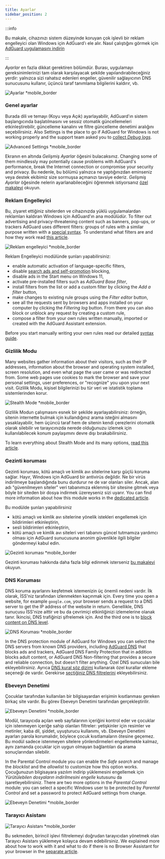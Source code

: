 ```yaml
---
title: Ayarlar
sidebar_position: 2
---
```


:::info

Bu makale, cihazınızı sistem düzeyinde koruyan çok işlevli bir reklam engelleyici olan Windows için AdGuard'ı ele alır. Nasıl çalıştığını görmek için [AdGuard uygulamasını indirin](https://agrd.io/download-kb-adblock)

:::

_Ayarlar_ en fazla dikkat gerektiren bölümdür. Burası, uygulamayı gereksinimlerinizi tam olarak karşılayacak şekilde yapılandırabileceğiniz yerdir: yalnızca sizi rahatsız edenleri engeller, güvenilir sağlayıcının DNS sunucusunu kullanır, üçüncü taraf tanımlama bilgilerini kaldırır, vb.

![Ayarlar \*mobile\_border](https://cdn.adtidy.org/content/kb/ad_blocker/windows/overview/settings.png)

### Genel ayarlar

Burada dili ve temayı (Koyu veya Açık) ayarlayabilir, AdGuard'ın sistem başlangıcında başlatılmasını ve sessiz otomatik güncellemeleri etkinleştirebilir, güncelleme kanalını ve filtre güncelleme denetimi aralığını seçebilirsiniz. Also Settings is the place to go if AdGuard for Windows is not working properly and the support team asked you to [collect _Debug logs_](/adguard-for-windows/solving-problems/adguard-logs.md).

![Advanced Settings \*mobile\_border](https://cdn.adtidy.org/content/kb/ad_blocker/windows/overview/advanced-settings.png)

Ekranın en altında _Gelişmiş Ayarlar_ öğesini bulacaksınız. Changing some of them mindlessly may potentially cause problems with AdGuard's performance, break the Internet connection or compromise your security and privacy. Bu nedenle, bu bölümü yalnızca ne yaptığınızdan eminseniz veya destek ekibimiz size sormuşsa açmanızı tavsiye ederiz. _Gelişmiş Ayarlar_ öğesinde nelerin ayarlanabileceğini öğrenmek istiyorsanız [özel makaleyi](/adguard-for-windows/solving-problems/low-level-settings.md) okuyun.

### Reklam Engelleyici

Bu, ziyaret ettiğiniz sitelerden ve cihazınızda yüklü uygulamalardan reklamları kaldıran Windows için AdGuard'ın ana modülüdür. To filter out advertising and privacy-threatening content such as banners, pop-ups, or trackers AdGuard uses different filters: groups of rules with a similar purpose written with a [special syntax](/general/ad-filtering/create-own-filters). To understand what filters are and how they work read [this article](/general/ad-filtering/how-ad-blocking-works).

![Reklam engelleyici \*mobile\_border](https://cdn.adtidy.org/content/kb/ad_blocker/windows/overview/settings_ad_blocker.png)

Reklam Engelleyici modülünde şunları yapabilirsiniz:

- enable automatic activation of language-specific filters,
- disable [search ads and self-promotion](/general/ad-filtering/search-ads) blocking,
- disable ads in the Start menu on Windows 11,
- activate pre-installed filters such as _AdGuard Base filter_,
- install filters from the list or add a custom filter by clicking the _Add a filter_ button,
- make changes to existing rule groups using the _Filter editor_ button,
- see all the requests sent by browsers and apps installed on your computer by clicking the _Filtering log_ button. From there you can also block or unblock any request by creating a custom rule,
- compose a filter from your own rules written manually, imported or created with the AdGuard Assistant extension.

Before you start manually writing your own rules read our detailed [syntax guide](/general/ad-filtering/create-own-filters).

### Gizlilik Modu

Many websites gather information about their visitors, such as their IP addresses, information about the browser and operating system installed, screen resolution, and even what page the user came or was redirected from. Some web pages use cookies to mark the browser and save your personal settings, user preferences, or "recognize" you upon your next visit. Gizlilik Modu, kişisel bilgilerinizi bu tür veri ve istatistik toplama sistemlerinden korur.

![Stealth Mode \*mobile\_border](https://cdn.adtidy.org/content/kb/ad_blocker/windows/overview/stealth-mode.png)

Gizlilik Modun çalışmasını esnek bir şekilde ayarlayabilirsiniz: örneğin, sitenin internette bulmak için kullandığınız arama isteğini almasını yasaklayabilir, hem üçüncü taraf hem de sitenin kendi çerezlerini otomatik olarak silebilir ve tarayıcınızda nerede olduğunuzu izlemek için kullanılabilecek konum paylaşımını devre dışı bırakabilirsiniz.

To learn everything about Stealth Mode and its many options, [read this article](/general/stealth-mode).

### Gezinti koruması

Gezinti koruması, kötü amaçlı ve kimlik avı sitelerine karşı güçlü koruma sağlar. Hayır, Windows için AdGuard bir antivirüs değildir. Ne bir virüs indirilmeye başlandığında bunu durdurur ne de var olanları siler. Ancak, alan adı "güvenilmeyen siteler" veri tabanımıza eklenmiş bir sitesine gitmek veya böyle bir siteden bir dosya indirmek üzereyseniz sizi uyarır. You can find more information about how this module works in the [dedicated article](/general/browsing-security).

Bu modülde şunları yapabilirsiniz

- kötü amaçlı ve kimlik avı sitelerine yönelik istekleri engellemek için bildirimleri etkinleştirin,
- sesli bildirimleri etkinleştirin,
- kötü amaçlı ve kimlik avı siteleri veri tabanını güncel tutmamıza yardımcı olması için AdGuard sunucusuna anonim güvenlikle ilgili bilgiler göndermeyi kabul edin.

![Gezinti koruması \*mobile\_border](https://cdn.adtidy.org/content/kb/ad_blocker/windows/overview/browsing-security.png)

Gezinti koruması hakkında daha fazla bilgi edinmek isterseniz [bu makaleyi](/genel/browsing-security) okuyun.

### DNS Koruması

DNS koruma ayarlarını keşfetmek istemenizin üç önemli nedeni vardır. İlk olarak, İSS'niz tarafından izlenmekten kaçınmak için. Every time you open a website, for example `google.com`, your browser sends a request to a DNS server to get the IP address of the website in return. Genellikle, DNS sunucusu İSS'nize aittir ve bu da çevrimiçi etkinliğinizi izlemelerine olanak tanır. İkincisi, DNS trafiğinizi şifrelemek için. And the third one is to [block content on DNS level](https://adguard-dns.io/kb/general/dns-filtering/).

![DNS Koruması \*mobile\_border](https://cdn.adtidy.org/content/kb/ad_blocker/windows/overview/dns-settings.png)

In the DNS protection module of AdGuard for Windows you can select the DNS servers from known DNS providers, including [AdGuard DNS](https://adguard-dns.io/kb/) that blocks ads and trackers, AdGuard DNS Family Protection that in addition blocks adult content, or AdGuard DNS Non-filtering that provides a secure and reliable connection, but doesn't filter anything. Özel DNS sunucuları bile ekleyebilirsiniz. Ayrıca [DNS kural söz dizimi](https://adguard-dns.io/kb/general/dns-filtering-syntax/) kullanarak özel kurallar ekleme seçeneği de vardır. Gerekirse [seçtiğiniz DNS filtrelerini](https://filterlists.com) ekleyebilirsiniz.

### Ebeveyn Denetimi

Çocuklar tarafından kullanılan bir bilgisayardan erişimin kısıtlanması gereken birkaç site vardır. Bu görev Ebeveyn Denetimi tarafından gerçekleştirilir.

![Ebeveyn Denetimi \*mobile\_border](https://cdn.adtidy.org/content/kb/ad_blocker/windows/overview/parental-control.png)

Modül, tarayıcıda açılan web sayfalarının içeriğini kontrol eder ve çocuklar için istenmeyen içeriğe sahip olanları filtreler: yetişkinler için resimler ve metinler, kaba dil, şiddet, uyuşturucu kullanımı, vb. Ebeveyn Denetimi ayarları parola korumalıdır, böylece çocuk kısıtlamaların ötesine geçemez. Bu modül sadece istenmeyen sitelere yönlendirmeleri engellemekle kalmaz, aynı zamanda çocuklar için uygun olmayan bağlantıları da arama sonuçlarından silebilir.

In the Parental Control module you can enable the _Safe search_ and manage the _blocklist_ and the _allowlist_ to customize how this option works. Çocuğunuzun bilgisayara yazılım indirip yüklemesini engellemek için _Yürütülebilen dosyaların indirilmesini engelle_ kutusunu da işaretleyebilirsiniz. There are two more options in the _Parental Control_ module: you can select a specific Windows user to be protected by _Parental Control_ and set a password to protect AdGuard settings from change.

![Ebeveyn Denetimi \*mobile\_border](https://cdn.adtidy.org/content/kb/ad_blocker/windows/overview/parental-control.png)

### Tarayıcı Asistanı

![Tarayıcı Asistanı \*mobile\_border](https://cdn.adtidy.org/content/kb/ad_blocker/windows/browser-assistant/browser-assistant.png)

Bu sekmeden, birincil işlevi filtrelemeyi doğrudan tarayıcıdan yönetmek olan Tarayıcı Asistanı yüklemeye kolayca devam edebilirsiniz. We explained more about how to work with it and what to do if there is no Browser Assistant for your browser in the [separate article](/adguard-for-windows/browser-assistant.md).
